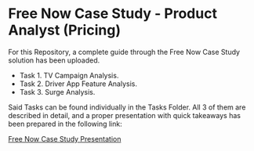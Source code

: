# Free Now Case Study - Product Analyst (Pricing)

For this Repository, a complete guide through the Free Now Case Study solution has been uploaded. 

<ul>
<li>Task 1. TV Campaign Analysis.</li>
<li>Task 2. Driver App Feature Analysis.</li>
<li>Task 3. Surge Analysis.</li>
</ul>

Said Tasks can be found individually in the Tasks Folder. All 3 of them are described in detail, and a proper presentation with quick takeaways has been prepared in the following link:

[Free Now Case Study Presentation](https://docs.google.com/presentation/d/1Q0dQgOAjHFmPCGzlnLokeg6T3YIXqzjPcS02YX1YjSU/edit?usp=sharing)

